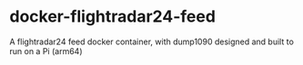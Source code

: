 # docker-flightradar24-feed
A flightradar24 feed docker container, with dump1090 designed and built to run on a Pi (arm64)
